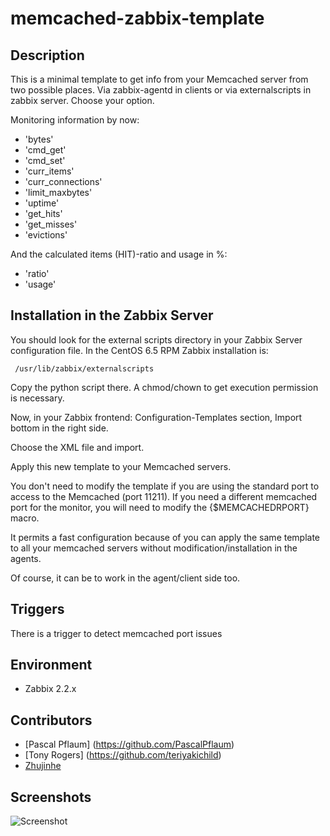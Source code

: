 memcached-zabbix-template
=========================

Description
-----------

This is a minimal template to get info from your Memcached server from two possible places. Via zabbix-agentd in clients or via externalscripts in zabbix server. Choose your option.

Monitoring information by now:

* 'bytes'
* 'cmd_get'
* 'cmd_set'
* 'curr_items'
* 'curr_connections'
* 'limit_maxbytes'
* 'uptime'
* 'get_hits'
* 'get_misses'
* 'evictions'

And the calculated items (HIT)-ratio and usage in %:
 
 * 'ratio'
 * 'usage'
 
Installation in the Zabbix Server
---------------------------------

You should look for the external scripts directory in your Zabbix Server configuration file. 
In the CentOS 6.5 RPM Zabbix installation is: 

``` 
 /usr/lib/zabbix/externalscripts 
```

Copy the python script there. A chmod/chown to get execution permission is necessary.

Now, in your Zabbix frontend: Configuration-Templates section, Import bottom in the right side.

Choose the XML file and import.

Apply this new template to your Memcached servers. 

You don't need to modify the template if you are using the standard port to access to the Memcached (port 11211).
If you need a different memcached port for the monitor, you will need to modify the {$MEMCACHEDRPORT} macro.

It permits a fast configuration because of you can apply the same template to all your memcached servers without modification/installation in the agents.

Of course, it can be to work in the agent/client side too.

Triggers
--------

There is a trigger to detect memcached port issues 

Environment
-----------

* Zabbix 2.2.x

Contributors
------------

* [Pascal Pflaum] (https://github.com/PascalPflaum)
* [Tony Rogers] (https://github.com/teriyakichild)
* [Zhujinhe](https://github.com/zhujinhe/)


Screenshots
-----------

![Screenshot](img/memcached-zabbix.jpg)


